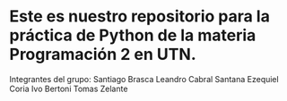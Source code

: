 # Este es nuestro repositorio para la práctica de Python de la materia Programación 2 en UTN.

Integrantes del grupo:
Santiago Brasca
Leandro Cabral Santana
Ezequiel Coria
Ivo Bertoni
Tomas Zelante
